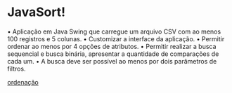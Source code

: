 # JavaSort!

• Aplicação em Java Swing que carregue um arquivo CSV com ao menos 100
registros e 5 colunas.
• Customizar a interface da aplicação.
• Permitir ordenar ao menos por 4 opções de atributos.
• Permitir realizar a busca sequencial e busca binária, apresentar a quantidade
de comparações de cada um.
• A busca deve ser possível ao menos por dois parâmetros de filtros.


[ordenação](https://user-images.githubusercontent.com/73294128/191375605-e88513a9-bbed-4782-9cab-6eeda8a6939d.png)
